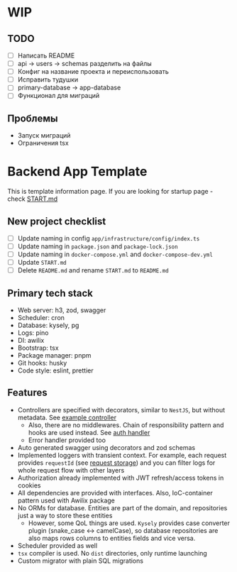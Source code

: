 # WIP

## TODO

* [ ] Написать README
* [ ] api -> users -> schemas разделить на файлы
* [ ] Конфиг на название проекта и переиспользовать
* [ ] Исправить тудушки
* [ ] primary-database -> app-database
* [ ] Функционал для миграций

## Проблемы
* Запуск миграций
* Ограничения tsx

# Backend App Template
This is template information page. If you are looking for startup page - check [START.md](START.md)

## New project checklist
* [ ] Update naming in config `app/infrastructure/config/index.ts`
* [ ] Update naming in `package.json` and `package-lock.json`
* [ ] Update naming in `docker-compose.yml` and `docker-compose-dev.yml`
* [ ] Update `START.md`
* [ ] Delete `README.md` and rename `START.md` to `README.md`

## Primary tech stack
* Web server: h3, zod, swagger
* Scheduler: cron
* Database: kysely, pg
* Logs: pino
* DI: awilix
* Bootstrap: tsx
* Package manager: pnpm
* Git hooks: husky
* Code style: eslint, prettier

## Features
* Controllers are specified with decorators, similar to `NestJS`, but without metadata. See [example controller](app/api/example/controller.ts)
  * Also, there are no middlewares. Chain of responsibility pattern and hooks are used instead.
  See [auth handler](app/infrastructure/web-server/chain-handlers/auth.ts)
  * Error handler provided too
* Auto generated swagger using decorators and zod schemas
* Implemented loggers with transient context. For example, each request provides `requestId` (see [request storage](app/infrastructure/request-storage))
and you can filter logs for whole request flow with other layers
* Authorization already implemented with JWT refresh/access tokens in cookies
* All dependencies are provided with interfaces. Also, IoC-container pattern used with Awilix package
* No ORMs for database. Entities are part of the domain, and repositories just a way to store these entities
  * However, some QoL things are used. `Kysely` provides case converter plugin (snake_case <-> camelCase),
  so database repositories are also maps rows columns to entities fields and vice versa.
* Scheduler provided as well
* `tsx` compiler is used. No `dist` directories, only runtime launching
* Custom migrator with plain SQL migrations